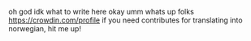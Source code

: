 oh god idk what to write here
okay umm whats up folks
https://crowdin.com/profile if you need contributes for translating into norwegian, hit me up! 
